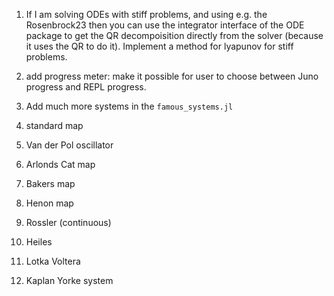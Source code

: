 1. If I am solving ODEs with stiff problems, and using e.g. the Rosenbrock23
  then you can use the integrator interface of the ODE package to get the QR
  decompoisition
  directly from the solver (because it uses the QR to do it). Implement a method
  for lyapunov for stiff problems.

1. add progress meter: make it possible for user to choose between Juno progress
  and REPL progress.

1. Add much more systems in the `famous_systems.jl`
  1. standard map
  1. Van der Pol oscillator
  1. Arlonds Cat map
  1. Bakers map
  1. Henon map
  1. Rossler (continuous)
  1. Heiles
  1. Lotka Voltera
  1. Kaplan Yorke system
